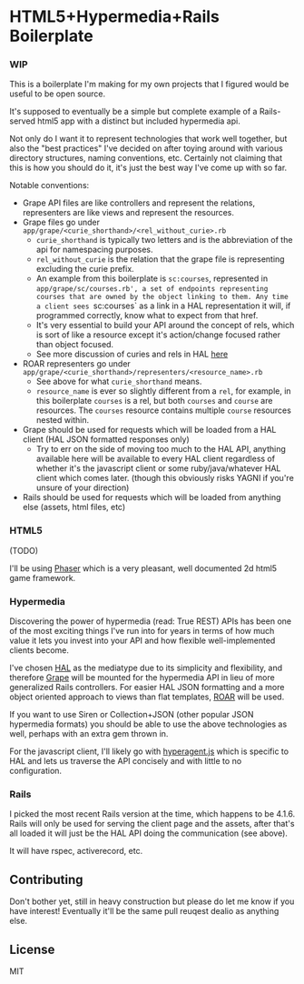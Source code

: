 # HTML5+Hypermedia+Rails Boilerplate

### WIP

This is a boilerplate I'm making for my own projects that I figured would be useful to be open source.

It's supposed to eventually be a simple but complete example of a Rails-served html5 app with a distinct but included hypermedia api.

Not only do I want it to represent technologies that work well together, but also the "best practices" I've decided on after toying around with various directory structures, naming conventions, etc. Certainly not claiming that this is how you should do it, it's just the best way I've come up with so far.

Notable conventions:

* Grape API files are like controllers and represent the relations, representers are like views and represent the resources.
* Grape files go under `app/grape/<curie_shorthand>/<rel_without_curie>.rb`
  * `curie_shorthand` is typically two letters and is the abbreviation of the api for namespacing purposes.
  * `rel_without_curie` is the relation that the grape file is representing excluding the curie prefix.
  * An example from this boilerplate is `sc:courses`, represented in `app/grape/sc/courses.rb', a set of endpoints representing courses that are owned by the object linking to them. Any time a client sees `sc:courses` as a link in a HAL representation it will, if programmed correctly, know what to expect from that href.
  * It's very essential to build your API around the concept of rels, which is sort of like a resource except it's action/change focused rather than object focused.
  * See more discussion of curies and rels in HAL [here](https://groups.google.com/forum/#!topic/hal-discuss/-gE6WmmpGHM)
* ROAR representers go under `app/grape/<curie_shorthand>/representers/<resource_name>.rb`
  * See above for what `curie_shorthand` means.
  * `resource_name` is ever so slightly different from a `rel`, for example, in this boilerplate `courses` is a rel, but both `courses` and `course` are resources. The `courses` resource contains multiple `course` resources nested within.
* Grape should be used for requests which will be loaded from a HAL client (HAL JSON formatted responses only)
  * Try to err on the side of moving too much to the HAL API, anything available here will be available to every HAL client regardless of whether it's the javascript client or some ruby/java/whatever HAL client which comes later. (though this obviously risks YAGNI if you're unsure of your direction)
* Rails should be used for requests which will be loaded from anything else (assets, html files, etc)

### HTML5

(TODO)

I'll be using [Phaser](http://phaser.io) which is a very pleasant, well documented 2d html5 game framework.

### Hypermedia

Discovering the power of hypermedia (read: True REST) APIs has been one of the most exciting things I've run into for years in terms of how much value it lets you invest into your API and how flexible well-implemented clients become.

I've chosen [HAL](http://stateless.co/hal_specification.html) as the mediatype due to its simplicity and flexibility, and therefore [Grape](http://stateless.co/hal_specification.html) will be mounted for the hypermedia API in lieu of more generalized Rails controllers. For easier HAL JSON formatting and a more object oriented approach to views than flat templates, [ROAR](https://github.com/apotonick/roar) will be used.

If you want to use Siren or Collection+JSON (other popular JSON hypermedia formats) you should be able to use the above technologies as well, perhaps with an extra gem thrown in.

For the javascript client, I'll likely go with [hyperagent.js](https://github.com/weluse/hyperagent) which is specific to HAL and lets us traverse the API concisely and with little to no configuration.

### Rails

I picked the most recent Rails version at the time, which happens to be 4.1.6. Rails will only be used for serving the client page and the assets, after that's all loaded it will just be the HAL API doing the communication (see above).

It will have rspec, activerecord, etc.

## Contributing

Don't bother yet, still in heavy construction but please do let me know if you have interest! Eventually it'll be the same pull reuqest dealio as anything else.

## License

MIT
